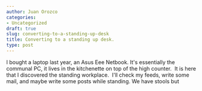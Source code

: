 ```yaml
---
author: Juan Orozco
categories:
- Uncategorized
draft: true
slug: converting-to-a-standing-up-desk
title: Converting to a standing up desk.
type: post
---
```


I bought a laptop last year, an Asus Eee Netbook. It's essentially the communal PC, it lives in the kitchenette on top of the high counter.  It is here that I discovered the standing workplace.  I'll check my feeds, write some mail, and maybe write some posts while standing. We have stools but